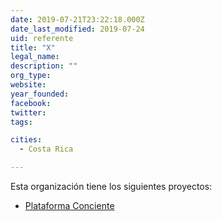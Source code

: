 ```yaml
---
date: 2019-07-21T23:22:18.000Z
date_last_modified: 2019-07-24
uid: referente
title: "X"
legal_name: 
description: ""
org_type: 
website: 
year_founded: 
facebook: 
twitter: 
tags:

cities: 
  - Costa Rica

---
```


Esta organización tiene los siguientes proyectos:

- [Plataforma Conciente](/i/plataforma-conciencia.html)
